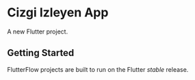 # Cizgi Izleyen App

A new Flutter project.

## Getting Started

FlutterFlow projects are built to run on the Flutter _stable_ release.
